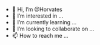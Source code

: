- 👋 Hi, I’m @Horvates
- 👀 I’m interested in ...
- 🌱 I’m currently learning ...
- 💞️ I’m looking to collaborate on ...
- 📫 How to reach me ...

<!---
Horvates/Horvates is a ✨ special ✨ repository because its `README.md` (this file) appears on your GitHub profile.
You can click the Preview link to take a look at your changes.
--->
